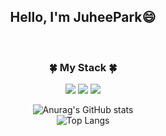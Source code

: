 
<div align = "center">
  <h2> Hello, I'm JuheePark😄</h2>
  <br/>
  <h3>🍀 My Stack 🍀</h3>
  <img src="https://img.shields.io/badge/JAVA-007396.svg?style=for-the-bedge&logo=Java&logoColor=white"/>
  <img src="https://img.shields.io/badge/PYTHON-3776AB.svg?style=for-the-bedge&logo=Python&logoColor=white"/>
  <img src="https://img.shields.io/badge/C-A8B9CC.svg?style=for-the-bedge&logo=C&logoColor=white"/>

  
![Anurag's GitHub stats](https://github-readme-stats.vercel.app/api?username=juhee77&show_icons=true&theme=radical) 
  <br />
![Top Langs](https://github-readme-stats.vercel.app/api/top-langs/?username=juhee77&layout=compact&hide=csharp)
</div>


<!--<a href="버튼을 눌렀을 때 이동할 링크" target="_blank"><img src="https://img.shields.io/badge/뱃지레이블-배경색?style=뱃지모양&logo=로고&logoColor=로고색상"/></a>
<a href="버튼을 눌렀을 때 이동할 링크" target="_blank"><img src="https://img.shields.io/badge/뱃지레이블-배경색?style=뱃지모양&logo=로고&logoColor=로고색상"/></a>
-->
<!--
**juhee77/juhee77** is a ✨ _special_ ✨ repository because its `README.md` (this file) appears on your GitHub profile.

Here are some ideas to get you started:

- 🔭 I’m currently working on ...
- 🌱 I’m currently learning ...
- 👯 I’m looking to collaborate on ...
- 🤔 I’m looking for help with ...
- 💬 Ask me about ...
- 📫 How to reach me: ...
- 😄 Pronouns: ...
- ⚡ Fun fact: ...
-->
